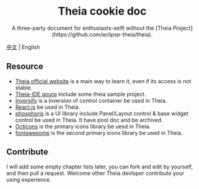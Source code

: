 <h1 align="center">Theia cookie doc</h1>


<div align="center">
A three-party document for enthusiasts-selft without the [Theia Project](https://github.com/eclipse-theia/theia).
</div>

[中文](./zh-cn/main.md) | English


## Resource

- [Theia official website](https://theia-ide.org/) is a main way to learn it, even if its access is not stable.
- [Theia-IDE gourp](https://github.com/theia-ide) include some theia sample project.
- [Inversify](https://inversify.io/) is a inversion of control container be used in Theia.
- [React.js](https://zh-hans.reactjs.org/) be used in Theia.
- [phosphorjs](https://phosphorjs.github.io/) is a UI library include Panel/Layout control & base widget control be used in Theia. It have pool doc and be archived.
- [Octicons](https://github.com/primer/octicons) is the primary icons library be uesd in Theia.
- [fontawesome](https://fontawesome.com/v5.15/icons?d=gallery&p=2) is the second primary icons library be used in Theia.

## Contribute

I will add some empty chapter lists later, you can fork and edit by yourself, and then pull a request. Welcome other Theia devloper contribute your using experience.